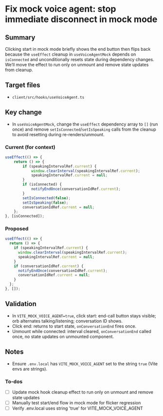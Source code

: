 <!-- 8e3fbd0e-f5b1-46ee-8cc9-745dec3f1532 63559505-d736-406b-ba8d-ab94fa14586b -->
# Fix mock voice agent: stop immediate disconnect in mock mode

## Summary

Clicking start in mock mode briefly shows the end button then flips back because the `useEffect` cleanup in `useVoiceAgentMock` depends on `isConnected` and unconditionally resets state during dependency changes. We’ll move the effect to run only on unmount and remove state updates from cleanup.

## Target files

- `client/src/hooks/useVoiceAgent.ts`

## Key change

- In `useVoiceAgentMock`, change the `useEffect` dependency array to `[]` (run once) and remove `setIsConnected`/`setIsSpeaking` calls from the cleanup to avoid resetting during re-renders/unmount.

### Current (for context)

```166:179:client/src/hooks/useVoiceAgent.ts
useEffect(() => {
	return () => {
		if (speakingIntervalRef.current) {
			window.clearInterval(speakingIntervalRef.current);
			speakingIntervalRef.current = null;
		}
		if (isConnected) {
			notifyEndOnce(conversationIdRef.current);
		}
		setIsConnected(false);
		setIsSpeaking(false);
		conversationIdRef.current = null;
	};
}, [isConnected]);
```

### Proposed

```ts
useEffect(() => {
  return () => {
    if (speakingIntervalRef.current) {
      window.clearInterval(speakingIntervalRef.current);
      speakingIntervalRef.current = null;
    }
    if (conversationIdRef.current) {
      notifyEndOnce(conversationIdRef.current);
      conversationIdRef.current = null;
    }
  };
}, []);
```

## Validation

- In `VITE_MOCK_VOICE_AGENT=true`, click start: end-call button stays visible; orb alternates talking/listening; conversation ID shows.
- Click end: returns to start state, `onConversationEnd` fires once.
- Unmount while connected: interval cleared, `onConversationEnd` called once, no state updates on unmounted component.

## Notes

- Ensure `.env.local` has `VITE_MOCK_VOICE_AGENT` set to the string `true` (Vite envs are strings).

### To-dos

- [ ] Update mock hook cleanup effect to run only on unmount and remove state updates
- [ ] Manually test start/end flow in mock mode for flicker regression
- [ ] Verify .env.local uses string 'true' for VITE_MOCK_VOICE_AGENT